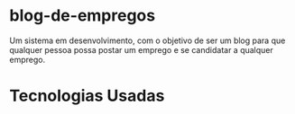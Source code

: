 # blog-de-empregos
Um sistema em desenvolvimento, com o objetivo de ser um blog para que qualquer pessoa possa postar um emprego e se candidatar a qualquer emprego.

# Tecnologias Usadas
